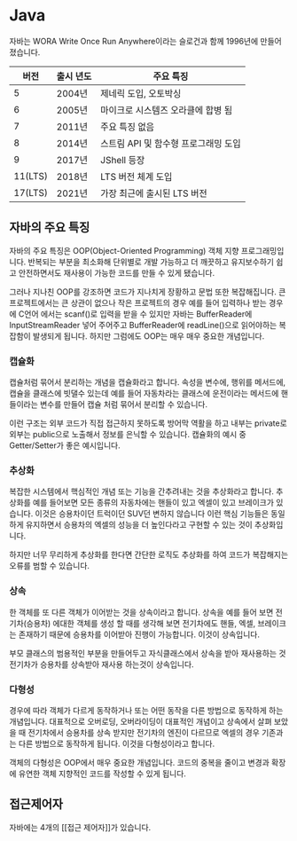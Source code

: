 # Java
자바는 WORA Write Once Run Anywhere이라는 슬로건과 함께 1996년에 만들어졌습니다.

| 버전 | 출시 년도 | 주요 특징 |
| --- | ---| --- |
| 5 | 2004년 | 제네릭 도입, 오토박싱 |
| 6 | 2005년 | 마이크로 시스템즈 오라클에 합병 됨 |
| 7 | 2011년 | 주요 특징 없음 |
| 8 | 2014년 | 스트림 API 및 함수형 프로그래밍 도입 |
| 9 | 2017년 | JShell 등장 |
| 11(LTS) | 2018년 | LTS 버전 체계 도입 |
| 17(LTS) | 2021년 | 가장 최근에 출시된 LTS 버전 |

## 자바의 주요 특징
자바의 주요 특징은 OOP(Object-Oriented Programming) 객체 지향 프로그래밍입니다.
반복되는 부분을 최소화해 단위별로 개발 가능하고 더 깨끗하고 유지보수하기 쉽고 안전하면서도 재사용이 가능한 코드를 만들 수 있게 됐습니다.

그러나 지나친 OOP를 강조하면 코드가 지나치게 장황하고 문법 또한 복잡해집니다.
큰 프로젝트에서는 큰 상관이 없으나 작은 프로젝트의 경우 예를 들어 입력하나 받는 경우에
C언어 에서는 scanf()로 입력을 받을 수 있지만 자바는 BufferReader에 InputStreamReader 넣어 주어주고 BufferReader에 readLine()으로 읽어야하는 복잡함이 발생되게 됩니다.
하지만 그럼에도 OOP는 매우 매우 중요한 개념입니다.

### 캡슐화
캡슐처럼 묶어서 분리하는 개념을 캡슐화라고 합니다.
속성을 변수에, 행위를 메서드에, 캡슐을 클래스에 빗댈수 있는데
예를 들어 자동차라는 클래스에 운전이라는 메서드에 핸들이라는 변수를 만들어 캡슐 처럼 묶어서 분리할 수 있습니다.

이런 구조는 외부 코드가 직접 접근하지 못하도록 방어막 역활을 하고 내부는 private로 외부는 public으로 노출해서 정보를 은닉할 수 있습니다. 
캡슐화의 예시 중 Getter/Setter가 좋은 예시입니다.

### 추상화
복잡한 시스템에서 핵심적인 개념 또는 기능을 간추려내는 것을 추상화라고 합니다.
추상화를 예를 들어보면
모든 종류의 자동차에는 핸들이 있고 엑셀이 있고 브레이크가 있습니다.
이것은 승용차이던 트럭이던 SUV던 변하지 않습니다 이런 핵심 기능들은 동일하게 유지하면서
승용차의 엑셀의 성능을 더 높인다라고 구현할 수 있는 것이 추상화입니다.

하지만 너무 무리하게 추상화를 한다면 간단한 로직도 추상화를 하여 코드가 복잡해지는 오류를 범할 수 있습니다.

### 상속
한 객체를 또 다른 객체가 이어받는 것을 상속이라고 합니다.
상속을 예를 들어 보면
전기차(승용차) 에대한 객체를 생성 할 때를 생각해 보면 전기차에도 핸들, 엑셀, 브레이크는 존재하기 때문에 승용차를 이어받아 진행이 가능합니다.
이것이 상속입니다.

부모 클래스의 범용적인 부분을 만들어두고 자식클래스에서 상속을 받아 재사용하는 것 전기차가 승용차를 상속받아 재사용 하는것이 상속입니다.

### 다형성
경우에 따라 객체가 다르게 동작하거나 또는 어떤 동작을 다른 방법으로 동작하게 하는 개념입니다.
대표적으로 오버로딩, 오버라이딩이 대표적인 개념이고
상속에서 살펴 보았을 때 전기차에서 승용차를 상속 받지만 전기차의 엔진이 다르므로 엑셀의 경우 기존과는 다른 방법으로 동작하게 됩니다. 이것을 다형성이라고 합니다.

객체의 다형성은 OOP에서 매우 중요한 개념입니다.
코드의 중복을 줄이고 변경과 확장에 유연한 객체 지향적인 코드를 작성할 수 있게 됩니다.

## 접근제어자
자바에는 4개의 [[접근 제어자]]가 있습니다.



